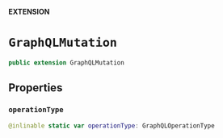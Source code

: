 **EXTENSION**

# `GraphQLMutation`
```swift
public extension GraphQLMutation
```

## Properties
### `operationType`

```swift
@inlinable static var operationType: GraphQLOperationType
```
